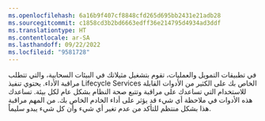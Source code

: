 ```yaml
---
ms.openlocfilehash: 6a16b9f407cf8848cfd265d695bb2431e21adb28
ms.sourcegitcommit: c1858cd3b2bd6663edff36e214795d4934ad3ddf
ms.translationtype: HT
ms.contentlocale: ar-SA
ms.lasthandoff: 09/22/2022
ms.locfileid: "9581728"
---
```

في تطبيقات التمويل والعمليات، تقوم بتشغيل مثيلاتك في البيئات السحابية، والتي تتطلب مراقبة الأداء. يحتوي تنفيذ Lifecycle Services الخاص بك على الكثير من الأدوات القابلة للاستخدام التي تساعدك على مراقبة وتتبع صحة النظام بشكل عام لكل بيئة.
تساعدك هذه الأدوات في ملاحظة أي شيء قد يؤثر على أداء الخادم الخاص بك. من المهم مراقبة هذا بشكل منتظم للتأكد من عدم تغير أي شيء وأن كل شيء يبدو سليماً. 
